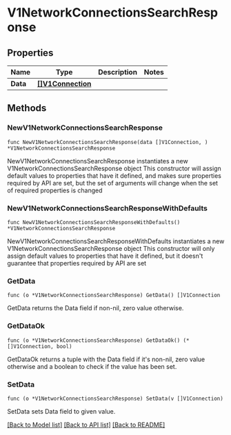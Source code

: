 # V1NetworkConnectionsSearchResponse

## Properties

Name | Type | Description | Notes
------------ | ------------- | ------------- | -------------
**Data** | [**[]V1Connection**](V1Connection.md) |  | 

## Methods

### NewV1NetworkConnectionsSearchResponse

`func NewV1NetworkConnectionsSearchResponse(data []V1Connection, ) *V1NetworkConnectionsSearchResponse`

NewV1NetworkConnectionsSearchResponse instantiates a new V1NetworkConnectionsSearchResponse object
This constructor will assign default values to properties that have it defined,
and makes sure properties required by API are set, but the set of arguments
will change when the set of required properties is changed

### NewV1NetworkConnectionsSearchResponseWithDefaults

`func NewV1NetworkConnectionsSearchResponseWithDefaults() *V1NetworkConnectionsSearchResponse`

NewV1NetworkConnectionsSearchResponseWithDefaults instantiates a new V1NetworkConnectionsSearchResponse object
This constructor will only assign default values to properties that have it defined,
but it doesn't guarantee that properties required by API are set

### GetData

`func (o *V1NetworkConnectionsSearchResponse) GetData() []V1Connection`

GetData returns the Data field if non-nil, zero value otherwise.

### GetDataOk

`func (o *V1NetworkConnectionsSearchResponse) GetDataOk() (*[]V1Connection, bool)`

GetDataOk returns a tuple with the Data field if it's non-nil, zero value otherwise
and a boolean to check if the value has been set.

### SetData

`func (o *V1NetworkConnectionsSearchResponse) SetData(v []V1Connection)`

SetData sets Data field to given value.



[[Back to Model list]](../README.md#documentation-for-models) [[Back to API list]](../README.md#documentation-for-api-endpoints) [[Back to README]](../README.md)


